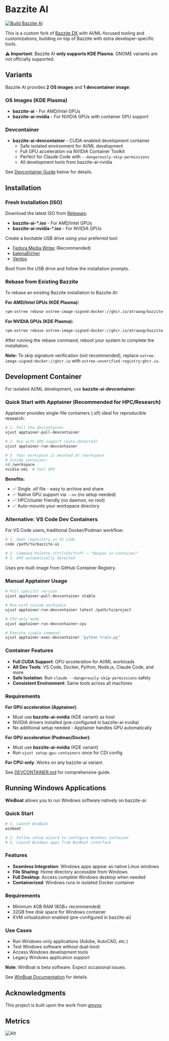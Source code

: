 # Bazzite AI

[![Build Bazzite AI](https://github.com/atrawog/bazzite-ai/actions/workflows/build.yml/badge.svg)](https://github.com/atrawog/bazzite-ai/actions/workflows/build.yml)

This is a custom fork of [Bazzite DX](https://github.com/ublue-os/bazzite-dx) with AI/ML-focused tooling and customizations, building on top of Bazzite with extra developer-specific tools.

**⚠️ Important**: Bazzite AI **only supports KDE Plasma**. GNOME variants are not officially supported.

## Variants

Bazzite AI provides **2 OS images** and **1 devcontainer image**:

### OS Images (KDE Plasma)
- **bazzite-ai** - For AMD/Intel GPUs
- **bazzite-ai-nvidia** - For NVIDIA GPUs with container GPU support

### Devcontainer
- **bazzite-ai-devcontainer** - CUDA-enabled development container
  - Safe isolated environment for AI/ML development
  - Full GPU acceleration via NVIDIA Container Toolkit
  - Perfect for Claude Code with `--dangerously-skip-permissions`
  - All development tools from bazzite-ai-nvidia

See [Devcontainer Guide](#devcontainer) below for details.

## Installation

### Fresh Installation (ISO)

Download the latest ISO from [Releases](https://github.com/atrawog/bazzite-ai/releases/latest):

- **bazzite-ai-*.iso** - For AMD/Intel GPUs
- **bazzite-ai-nvidia-*.iso** - For NVIDIA GPUs

Create a bootable USB drive using your preferred tool:
- [Fedora Media Writer](https://fedoraproject.org/workstation/download) (Recommended)
- [balenaEtcher](https://etcher.balena.io/)
- [Ventoy](https://www.ventoy.net/)

Boot from the USB drive and follow the installation prompts.

### Rebase from Existing Bazzite

To rebase an existing Bazzite installation to Bazzite AI:

**For AMD/Intel GPUs (KDE Plasma):**
```bash
rpm-ostree rebase ostree-image-signed:docker://ghcr.io/atrawog/bazzite-ai:stable
```

**For NVIDIA GPUs (KDE Plasma):**
```bash
rpm-ostree rebase ostree-image-signed:docker://ghcr.io/atrawog/bazzite-ai-nvidia:stable
```

After running the rebase command, reboot your system to complete the installation.

**Note:** To skip signature verification (not recommended), replace `ostree-image-signed:docker://ghcr.io` with `ostree-unverified-registry:ghcr.io`.

## Development Container

For isolated AI/ML development, use **bazzite-ai-devcontainer**:

### Quick Start with Apptainer (Recommended for HPC/Research)

Apptainer provides single-file containers (.sif) ideal for reproducible research:

```bash
# 1. Pull the devcontainer
ujust apptainer-pull-devcontainer

# 2. Run with GPU support (auto-detected)
ujust apptainer-run-devcontainer

# 3. Your workspace is mounted at /workspace
# Inside container:
cd /workspace
nvidia-smi  # Test GPU
```

**Benefits:**
- ✅ Single .sif file - easy to archive and share
- ✅ Native GPU support via `--nv` (no setup needed)
- ✅ HPC/cluster friendly (no daemon, no root)
- ✅ Auto-mounts your workspace directory

### Alternative: VS Code Dev Containers

For VS Code users, traditional Docker/Podman workflow:

```bash
# 1. Open repository in VS Code
code /path/to/bazzite-ai

# 2. Command Palette (Ctrl+Shift+P) → "Reopen in Container"
# 3. GPU automatically detected
```

Uses pre-built image from GitHub Container Registry.

### Manual Apptainer Usage

```bash
# Pull specific version
ujust apptainer-pull-devcontainer stable

# Run with custom workspace
ujust apptainer-run-devcontainer latest /path/to/project

# CPU-only mode
ujust apptainer-run-devcontainer-cpu

# Execute single command
ujust apptainer-exec-devcontainer "python train.py"
```

### Container Features

- **Full CUDA Support**: GPU acceleration for AI/ML workloads
- **All Dev Tools**: VS Code, Docker, Python, Node.js, Claude Code, and more
- **Safe Isolation**: Run `claude --dangerously-skip-permissions` safely
- **Consistent Environment**: Same tools across all machines

### Requirements

**For GPU acceleration (Apptainer)**:
- Must use **bazzite-ai-nvidia** (KDE variant) as host
- NVIDIA drivers installed (pre-configured in bazzite-ai-nvidia)
- No additional setup needed - Apptainer handles GPU automatically

**For GPU acceleration (Podman/Docker)**:
- Must use **bazzite-ai-nvidia** (KDE variant)
- Run `ujust setup-gpu-containers` once for CDI config

**For CPU-only**: Works on any bazzite-ai variant.

See [DEVCONTAINER.md](docs/DEVCONTAINER.md) for comprehensive guide.

## Running Windows Applications

**WinBoat** allows you to run Windows software natively on bazzite-ai:

### Quick Start

```bash
# 1. Launch WinBoat
winboat

# 2. Follow setup wizard to configure Windows container
# 3. Launch Windows apps from WinBoat interface
```

### Features

- **Seamless Integration**: Windows apps appear as native Linux windows
- **File Sharing**: Home directory accessible from Windows
- **Full Desktop**: Access complete Windows desktop when needed
- **Containerized**: Windows runs in isolated Docker container

### Requirements

- Minimum 4GB RAM (8GB+ recommended)
- 32GB free disk space for Windows container
- KVM virtualization enabled (pre-configured in bazzite-ai)

### Use Cases

- Run Windows-only applications (Adobe, AutoCAD, etc.)
- Test Windows software without dual-boot
- Access Windows development tools
- Legacy Windows application support

**Note**: WinBoat is beta software. Expect occasional issues.

See [WinBoat Documentation](https://github.com/TibixDev/winboat) for details.

## Acknowledgments

This project is built upon the work from [amyos](https://github.com/astrovm/amyos)

## Metrics

![Alt](https://repobeats.axiom.co/api/embed/8568b042f7cfba9dd477885ed5ee6573ab78bb5e.svg "Repobeats analytics image")
